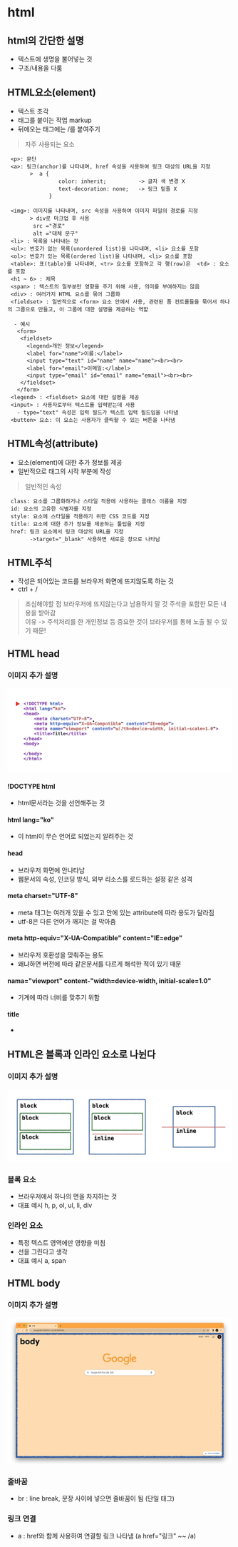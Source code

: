 # html 

## html의 간단한 설명
- 텍스트에 생명을 불어넣는 것
- 구조/내용을 다룸

## HTML요소(element)
  - 텍스트 조각
  - 태그를 붙이는 작업 markup
  - 뒤에오는 태그에는 /를 붙여주기

 > 자주 사용되는 요소

     <p>: 문단
     <a>: 링크(anchor)를 나타내며, href 속성을 사용하여 링크 대상의 URL을 지정
           >  a {
                    color: inherit;          -> 글자 색 변경 X
                    text-decoration: none;   -> 링크 밑줄 X
                 }
          
     <img>: 이미지를 나타내며, src 속성을 사용하여 이미지 파일의 경로를 지정
           > div로 마크업 후 사용  
            src ="경로"  
            alt ="대체 문구"  
     <li> : 목록을 나타내는 것
     <ul>: 번호가 없는 목록(unordered list)을 나타내며, <li> 요소를 포함
     <ol>: 번호가 있는 목록(ordered list)을 나타내며, <li> 요소를 포함
     <table>: 표(table)를 나타내며, <tr> 요소를 포함하고 각 행(row)은  <td> : 요소를 포함
     <h1 ~ 6> : 제목
     <span> : 텍스트의 일부분만 영향을 주기 위해 사용, 의미를 부여하지는 않음
     <div> : 여러가지 HTML 요소를 묶어 그룹화 
     <fieldset> : 일반적으로 <form> 요소 안에서 사용, 관련된 폼 컨트롤들을 묶어서 하나의 그룹으로 만들고, 이 그룹에 대한 설명을 제공하는 역할

      - 예시
       <form>
        <fieldset>
          <legend>개인 정보</legend>
          <label for="name">이름:</label>
          <input type="text" id="name" name="name"><br><br>
          <label for="email">이메일:</label>
          <input type="email" id="email" name="email"><br><br>
        </fieldset>
       </form>
     <legend> : <fieldset> 요소에 대한 설명을 제공
     <input> : 사용자로부터 텍스트를 입력받는데 사용
       - type="text" 속성은 입력 필드가 텍스트 입력 필드임을 나타냄
     <button> 요소: 이 요소는 사용자가 클릭할 수 있는 버튼을 나타냄

  
## HTML속성(attribute)
  - 요소(element)에 대한 추가 정보를 제공
  - 일반적으로 태그의 시작 부분에 작성

> 일반적인 속성

     class: 요소를 그룹화하거나 스타일 적용에 사용하는 클래스 이름을 지정
     id: 요소의 고유한 식별자를 지정
     style: 요소에 스타일을 적용하기 위한 CSS 코드를 지정
     title: 요소에 대한 추가 정보를 제공하는 툴팁을 지정
     href: 링크 요소에서 링크 대상의 URL을 지정 
           ->target="_blank" 사용하면 새로운 창으로 나타남 

## HTML주석
- 작성은 되어있는 코드를 브라우저 화면에 뜨지않도록 하는 것
- ctrl + /

> 조심해야할 점
     브라우저에 뜨지않는다고 남용하지 말 것
     주석을 포함한 모든 내용을 받아감   
     이유 -> 주석처리를 한 개인정보 등 중요한 것이 브라우저를 통해 노출 될 수 있기 때문!

## HTML head
### 이미지 추가 설명
![Image](./Picture/code.png)
#### !DOCTYPE html
- html문서라는 것을 선언해주는 것

#### html lang="ko"
- 이 html이 무슨 언어로 되었는지 알려주는 것

#### head
- 브라우저 화면에 안나타남
- 웹문서의 속성, 인코딩 방식, 외부 리소스를 로드하는 설정 같은 성격

#### meta charset="UTF-8"
- meta 태그는 여러개 있을 수 있고 안에 있는 attribute에 따라 용도가 달라짐
- utf-8은 다른 언어가 깨지는 걸 막아줌

#### meta http-equiv="X-UA-Compatible" content="IE=edge"
- 브라우저 호환성을 맞춰주는 용도
- 왜냐하면 버전에 따라 같은문서를 다르게 해석한 적이 있기 때문

#### nama="viewport" content-"width=device-width, initial-scale=1.0"
- 기계에 따라 너비를 맞추기 위함

#### title
- <title> 제목 </title>

## HTML은 블록과 인라인 요소로 나뉜다

### 이미지 추가 설명
![Image](./Picture/block.png)
### 블록 요소
- 브라우저에서 하나의 면을 차지하는 것
- 대표 예시 h, p, ol, ul, li, div

### 인라인 요소
- 특정 텍스트 영역에만 영향을 미침
- 선을 그린다고 생각
- 대표 예시 a, span

## HTML body

### 이미지 추가 설명
![IMAGE](./Picture/body.png)

### 줄바꿈
- br : line break, 문장 사이에 넣으면 줄바꿈이 됨 (단일 태그)

### 링크 연결
- a : href와 함께 사용하여 연결할 링크 나타냄 (a href="링크" ~~ /a)

